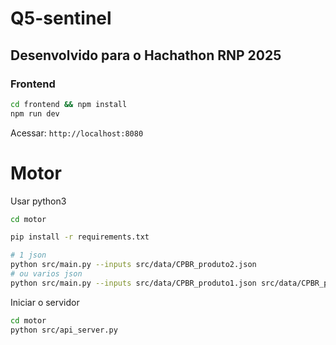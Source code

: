 # Q5-sentinel
## Desenvolvido para o Hachathon RNP 2025

### Frontend

```bash
cd frontend && npm install
npm run dev
```

Acessar: `http://localhost:8080`

# Motor

Usar python3

```bash
cd motor

pip install -r requirements.txt

# 1 json
python src/main.py --inputs src/data/CPBR_produto2.json
# ou varios json
python src/main.py --inputs src/data/CPBR_produto1.json src/data/CPBR_produto2.json src/data/CPBR_produto3.json
```

Iniciar o servidor


```bash
cd motor
python src/api_server.py
```
